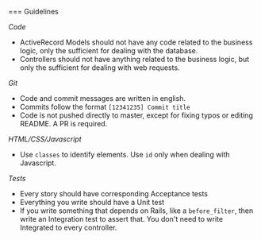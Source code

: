 === Guidelines

*Code*

* ActiveRecord Models should not have any code related to the business logic,
only the sufficient for dealing with the database.
* Controllers should not have anything related to the business logic, but
only the sufficient for dealing with web requests.

*Git*

* Code and commit messages are written in english.
* Commits follow the format `[12341235] Commit title`
* Code is not pushed directly to master, except for fixing typos or
editing README. A PR is required.

*HTML/CSS/Javascript*

* Use `classes` to identify elements. Use `id` only when dealing with Javascript.

*Tests*

* Every story should have corresponding Acceptance tests
* Everything you write should have a Unit test
* If you write something that depends on Rails, like a `before_filter`, then
write an Integration test to assert that. You don't need to write Integrated 
to every controller.
